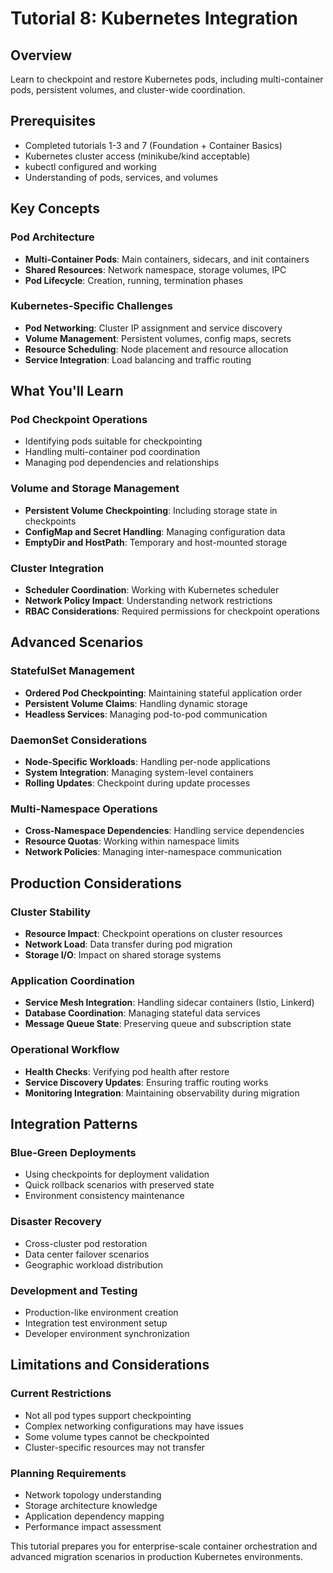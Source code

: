 # Tutorial 8: Kubernetes Integration

## Overview
Learn to checkpoint and restore Kubernetes pods, including multi-container pods, persistent volumes, and cluster-wide coordination.

## Prerequisites
- Completed tutorials 1-3 and 7 (Foundation + Container Basics)
- Kubernetes cluster access (minikube/kind acceptable)
- kubectl configured and working
- Understanding of pods, services, and volumes

## Key Concepts

### Pod Architecture
- **Multi-Container Pods**: Main containers, sidecars, and init containers
- **Shared Resources**: Network namespace, storage volumes, IPC
- **Pod Lifecycle**: Creation, running, termination phases

### Kubernetes-Specific Challenges
- **Pod Networking**: Cluster IP assignment and service discovery
- **Volume Management**: Persistent volumes, config maps, secrets
- **Resource Scheduling**: Node placement and resource allocation
- **Service Integration**: Load balancing and traffic routing

## What You'll Learn

### Pod Checkpoint Operations
- Identifying pods suitable for checkpointing
- Handling multi-container pod coordination
- Managing pod dependencies and relationships

### Volume and Storage Management
- **Persistent Volume Checkpointing**: Including storage state in checkpoints
- **ConfigMap and Secret Handling**: Managing configuration data
- **EmptyDir and HostPath**: Temporary and host-mounted storage

### Cluster Integration
- **Scheduler Coordination**: Working with Kubernetes scheduler
- **Network Policy Impact**: Understanding network restrictions
- **RBAC Considerations**: Required permissions for checkpoint operations

## Advanced Scenarios

### StatefulSet Management
- **Ordered Pod Checkpointing**: Maintaining stateful application order
- **Persistent Volume Claims**: Handling dynamic storage
- **Headless Services**: Managing pod-to-pod communication

### DaemonSet Considerations
- **Node-Specific Workloads**: Handling per-node applications
- **System Integration**: Managing system-level containers
- **Rolling Updates**: Checkpoint during update processes

### Multi-Namespace Operations
- **Cross-Namespace Dependencies**: Handling service dependencies
- **Resource Quotas**: Working within namespace limits
- **Network Policies**: Managing inter-namespace communication

## Production Considerations

### Cluster Stability
- **Resource Impact**: Checkpoint operations on cluster resources
- **Network Load**: Data transfer during pod migration
- **Storage I/O**: Impact on shared storage systems

### Application Coordination
- **Service Mesh Integration**: Handling sidecar containers (Istio, Linkerd)
- **Database Coordination**: Managing stateful data services
- **Message Queue State**: Preserving queue and subscription state

### Operational Workflow
- **Health Checks**: Verifying pod health after restore
- **Service Discovery Updates**: Ensuring traffic routing works
- **Monitoring Integration**: Maintaining observability during migration

## Integration Patterns

### Blue-Green Deployments
- Using checkpoints for deployment validation
- Quick rollback scenarios with preserved state
- Environment consistency maintenance

### Disaster Recovery
- Cross-cluster pod restoration
- Data center failover scenarios
- Geographic workload distribution

### Development and Testing
- Production-like environment creation
- Integration test environment setup
- Developer environment synchronization

## Limitations and Considerations

### Current Restrictions
- Not all pod types support checkpointing
- Complex networking configurations may have issues
- Some volume types cannot be checkpointed
- Cluster-specific resources may not transfer

### Planning Requirements
- Network topology understanding
- Storage architecture knowledge
- Application dependency mapping
- Performance impact assessment

This tutorial prepares you for enterprise-scale container orchestration and advanced migration scenarios in production Kubernetes environments.